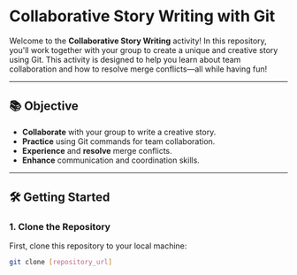 # Collaborative Story Writing with Git

Welcome to the **Collaborative Story Writing** activity! In this repository, you'll work together with your group to create a unique and creative story using Git. This activity is designed to help you learn about team collaboration and how to resolve merge conflicts—all while having fun!

---

## 📚 **Objective**

- **Collaborate** with your group to write a creative story.
- **Practice** using Git commands for team collaboration.
- **Experience** and **resolve** merge conflicts.
- **Enhance** communication and coordination skills.

---

## 🛠️ **Getting Started**

### 1. **Clone the Repository**

First, clone this repository to your local machine:

```bash
git clone [repository_url]
